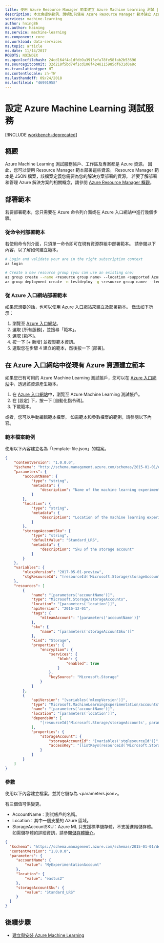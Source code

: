 ```yaml
---
title: 使用 Azure Resource Manager 範本建立 Azure Machine Learning 測試 | Microsoft Docs
description: 本文會提供範例，說明如何使用 Azure Resource Manager 範本建立 Azure Machine Learning 測試帳戶。
services: machine-learning
author: hning86
ms.author: haining
ms.service: machine-learning
ms.component: core
ms.workload: data-services
ms.topic: article
ms.date: 11/14/2017
ROBOTS: NOINDEX
ms.openlocfilehash: 24ed164f4a1dfdb9a3913efa78fe58fab2b53696
ms.sourcegitcommit: 32d218f5bd74f1cd106f4248115985df631d0a8c
ms.translationtype: HT
ms.contentlocale: zh-TW
ms.lasthandoff: 09/24/2018
ms.locfileid: "46991958"
---
```

# <a name="configure-the-azure-machine-learning-experimentation-service"></a>設定 Azure Machine Learning 測試服務

[!INCLUDE [workbench-deprecated](../../../includes/aml-deprecating-preview-2017.md)]

## <a name="overview"></a>概觀
Azure Machine Learning 測試服務帳戶、工作區及專案都是 Azure 資源。 因此，您可以使用 Resource Manager 範本部署這些資源。 Resource Manager 範本是 JSON 檔案，該檔案定義您需要為您的解決方案部署的資源。 若要了解部署和管理 Azure 解決方案的相關概念，請參閱 [Azure Resource Manager 概觀](https://docs.microsoft.com/azure/azure-resource-manager/resource-group-overview)。

## <a name="deploy-a-template"></a>部署範本
若要部署範本，您只需要在 Azure 命令列介面或在 Azure 入口網站中進行幾個步驟。

### <a name="deploy-a-template-from-the-command-line"></a>從命令列部署範本
若使用命令列介面，只須單一命令即可在現有資源群組中部署範本。
請參閱以下內容，以了解如何建立範本。

```sh
# Login and validate your are in the right subscription context
az login

# Create a new resource group (you can use an existing one)
az group create --name <resource group name> --location <supported Azure region>
az group deployment create -n testdeploy -g <resource group name> --template-file <template-file.json> --parameters <parameters.json>
```

### <a name="deploy-a-template-from-the-azure-portal"></a>從 Azure 入口網站部署範本
如果您想要的話，也可以使用 Azure 入口網站來建立及部署範本。 做法如下所示：

1. 瀏覽至 [Azure 入口網站](https://portal.azure.com)。
2. 選取 [所有服務]，並搜尋「範本」。
3. 選取 [範本]。
4. 按一下 [+ 新增] 並複製範本資訊。 
5. 選取您在步驟 4 建立的範本，然後按一下 [部署]。


## <a name="create-a-template-from-an-existing-azure-resource-in-the-azure-portal"></a>在 Azure 入口網站中從現有 Azure 資源建立範本
如果您已有可用的 Azure Machine Learning 測試帳戶，您可以在 [Azure 入口網站](https://portal.azure.com)中，透過該資源產生範本。 

1. 在 [Azure 入口網站](https://portal.azure.com)中，瀏覽至 Azure Machine Learning 測試帳戶。
2. 在 [設定] 下，按一下 [自動化指令碼]。
3. 下載範本。 

或者，您可以手動編輯範本檔案。 如需範本和參數檔案的範例，請參閱以下內容。 

### <a name="template-file-example"></a>範本檔案範例
使用以下內容建立名為「template-file.json」的檔案。 

```json
{
    "contentVersion": "1.0.0.0",
    "$schema": "http://schema.management.azure.com/schemas/2015-01-01/deploymentTemplate.json#",
    "parameters": {
        "accountName": {
            "type": "string",
            "metadata": {
                "description": "Name of the machine learning experimentation team account"
            }
        },
        "location": {
            "type": "string",
            "metadata": {
                "description": "Location of the machine learning experimentation account and other dependent resources."
            }
        },
        "storageAccountSku": {
            "type": "string",
            "defaultValue": "Standard_LRS",
            "metadata": {
                "description": "Sku of the storage account"
            }
        }
    },
    "variables": {
        "mlexpVersion": "2017-05-01-preview",
        "stgResourceId": "[resourceId('Microsoft.Storage/storageAccounts', parameters('accountName'))]"
    },
    "resources": [
        {
            "name": "[parameters('accountName')]",
            "type": "Microsoft.Storage/storageAccounts",
            "location": "[parameters('location')]",
            "apiVersion": "2016-12-01",
            "tags": {
                "mlteamAccount": "[parameters('accountName')]"
            },
            "sku": {
                "name": "[parameters('storageAccountSku')]"
            },
            "kind": "Storage",
            "properties": {
                "encryption": {
                    "services": {
                        "blob": {
                            "enabled": true
                        }
                    },
                    "keySource": "Microsoft.Storage"
                }
            }
        },
        {
            "apiVersion": "[variables('mlexpVersion')]",
            "type": "Microsoft.MachineLearningExperimentation/accounts",
            "name": "[parameters('accountName')]",
            "location": "[parameters('location')]",
            "dependsOn": [
                "[resourceId('Microsoft.Storage/storageAccounts', parameters('accountName'))]"
            ],
            "properties": {
                "storageAccount": {
                    "storageAccountId": "[variables('stgResourceId')]",
                    "accessKey": "[listKeys(resourceId('Microsoft.Storage/storageAccounts', parameters('accountName')), '2016-12-01').keys[0].value]"
                }
            }
        }
    ]
}
```

### <a name="parameters"></a>參數 
使用以下內容建立檔案，並將它儲存為 <parameters.json>。 

有三個值可供變更。 
* AccountName：測試帳戶的名稱。
* Location：其中一個支援的 Azure 區域。
* StorageAccountSKU：Azure ML 只支援標準儲存體，不支援進階儲存體。 如需儲存體的詳細資訊，請參閱[儲存體簡介](https://docs.microsoft.com/azure/storage/common/storage-introduction)。 

```json
{
  "$schema": "https://schema.management.azure.com/schemas/2015-01-01/deploymentParameters.json#",
  "contentVersion": "1.0.0.0",
  "parameters": {
     "accountName": {
         "value": "MyExperimentationAccount"
     },
     "location": {
         "value": "eastus2"
     },
     "storageAccountSku": {
         "value": "Standard_LRS"
     }
  }
}
```

## <a name="next-steps"></a>後續步驟
* [建立與安裝 Azure Machine Learning](quickstart-installation.md)
